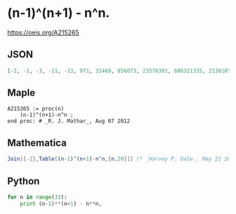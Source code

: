 # \(n\-1\)^\(n\+1\) \- n^n\.
https://oeis.org/A215265
## JSON
```JSON
[-2, -1, -3, -11, -13, 971, 31469, 856073, 23576391, 686321335, 21381059609, 714688329389, 25606611695675, 981043357956611, 40073886188532741, 1740059447428511761, 80079381261983807759, 3895126220983308449519, 199726027609854787271729]
```
## Maple
```Maple
A215265 := proc(n)
    (n-1)^(n+1)-n^n ;
end proc: # _R. J. Mathar_, Aug 07 2012
```
## Mathematica
```Mathematica
Join[{-2},Table[(n-1)^(n+1)-n^n,{n,20}]] (* _Harvey P. Dale_, May 21 2023 *)
```
## Python
```Python
for n in range(33):
    print (n-1)**(n+1) - n**n,
```
